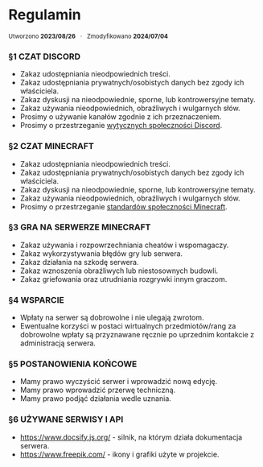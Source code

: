 # **Regulamin**
<sup>Utworzono **2023/08/26** &nbsp; · &nbsp; Zmodyfikowano **2024/07/04**</sup>

### §1 CZAT DISCORD <!-- {docsify-ignore} -->
- Zakaz udostępniania nieodpowiednich treści.
- Zakaz udostępniania prywatnych/osobistych danych bez zgody ich właściciela.
- Zakaz dyskusji na nieodpowiednie, sporne, lub kontrowersyjne tematy.
- Zakaz używania nieodpowiednich, obraźliwych i wulgarnych słów.
- Prosimy o używanie kanałów zgodnie z ich przeznaczeniem.
- Prosimy o przestrzeganie [wytycznych społeczności Discord](https://discord.com/guidelines).

### §2 CZAT MINECRAFT <!-- {docsify-ignore} -->
- Zakaz udostępniania nieodpowiednich treści.
- Zakaz udostępniania prywatnych/osobistych danych bez zgody ich właściciela.
- Zakaz dyskusji na nieodpowiednie, sporne, lub kontrowersyjne tematy.
- Zakaz używania nieodpowiednich, obraźliwych i wulgarnych słów.
- Prosimy o przestrzeganie [standardów społeczności Minecraft](https://www.minecraft.net/en-us/community-standards).

### §3 GRA NA SERWERZE MINECRAFT <!-- {docsify-ignore} -->
- Zakaz używania i rozpowrzechniania cheatów i wspomagaczy.
- Zakaz wykorzystywania błędów gry lub serwera.
- Zakaz działania na szkodę serwera.
- Zakaz wznoszenia obraźliwych lub niestosownych budowli.
- Zakaz griefowania oraz utrudniania rozgrywki innym graczom.

### §4 WSPARCIE <!-- {docsify-ignore} -->
- Wpłaty na serwer są dobrowolne i nie ulegają zwrotom.
- Ewentualne korzyści w postaci wirtualnych przedmiotów/rang za dobrowolne wpłaty są przyznawane ręcznie po uprzednim kontakcie z administracją serwera.

### §5 POSTANOWIENIA KOŃCOWE <!-- {docsify-ignore} -->
- Mamy prawo wyczyścić serwer i wprowadzić nową edycję.
- Mamy prawo wprowadzić przerwę techniczną.
- Mamy prawo podjąć działania wedle uznania.

### §6 UŻYWANE SERWISY I API <!-- {docsify-ignore} -->
- https://www.docsify.js.org/ - silnik, na którym działa dokumentacja serwera.
- https://www.freepik.com/ - ikony i grafiki użyte w projekcie.